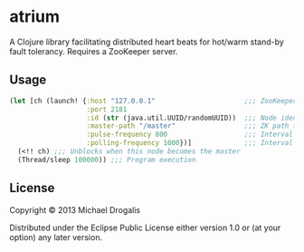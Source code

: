 # atrium

A Clojure library facilitating distributed heart beats for hot/warm stand-by fault tolerancy.
Requires a ZooKeeper server.

## Usage

```clojure
(let [ch (launch! {:host "127.0.0.1"                      ;;; ZooKeeper
                   :port 2181
                   :id (str (java.util.UUID/randomUUID))  ;;; Node identifier
                   :master-path "/master"                 ;;; ZK path to stash the master
                   :pulse-frequency 800                   ;;; Interval for master heart beat
                   :polling-frequency 1000})]             ;;; Interval to check for pulse
  (<!! ch) ;;; Unblocks when this node becomes the master
  (Thread/sleep 100000)) ;;; Program execution
```

## License

Copyright © 2013 Michael Drogalis

Distributed under the Eclipse Public License either version 1.0 or (at
your option) any later version.

